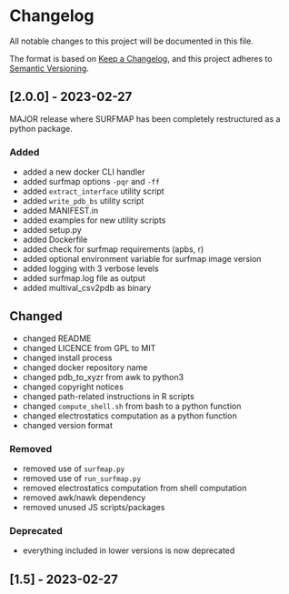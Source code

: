 # Changelog

All notable changes to this project will be documented in this file.

The format is based on [Keep a Changelog](https://keepachangelog.com/en/1.0.0/),
and this project adheres to [Semantic Versioning](https://semver.org/spec/v2.0.0.html).

## [2.0.0] - 2023-02-27

MAJOR release where SURFMAP has been completely restructured as a python package.

### Added
- added a new docker CLI handler
- added surfmap options `-pqr` and `-ff`
- added `extract_interface` utility script
- added `write_pdb_bs` utility script
- added MANIFEST.in
- added examples for new utility scripts
- added setup.py
- added Dockerfile
- added check for surfmap requirements (apbs, r)
- added optional environment variable for surfmap image version
- added logging with 3 verbose levels
- added surfmap.log file as output
- added multival_csv2pdb as binary

## Changed
- changed README
- changed LICENCE from GPL to MIT
- changed install process
- changed docker repository name
- changed pdb_to_xyzr from awk to python3
- changed copyright notices
- changed path-related instructions in R scripts
- changed `compute_shell.sh` from bash to a python function
- changed electrostatics computation as a python function
- changed version format

### Removed
- removed use of `surfmap.py`
- removed use of `run_surfmap.py`
- removed electrostatics computation from shell computation
- removed awk/nawk dependency
- removed unused JS scripts/packages

### Deprecated
- everything included in lower versions is now deprecated


## [1.5] - 2023-02-27








